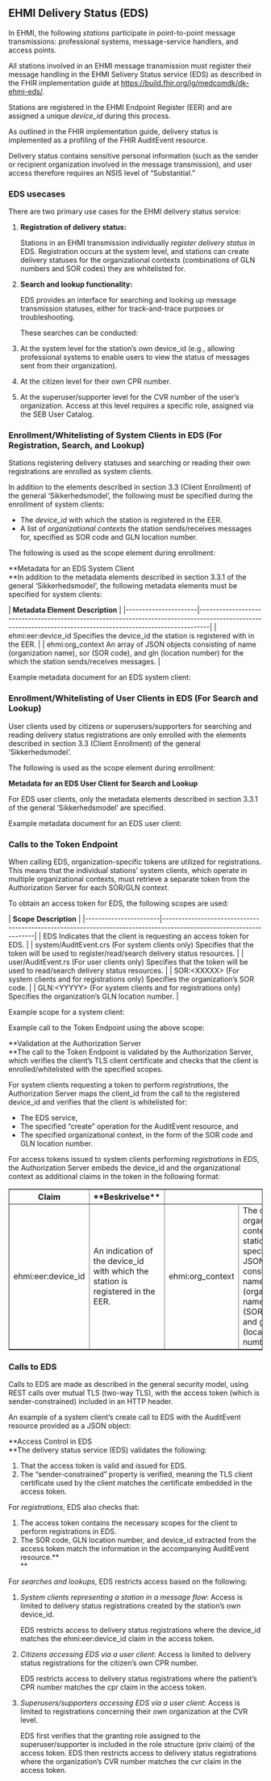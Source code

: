 ## EHMI Delivery Status (EDS)

In EHMI, the following *stations* participate in point-to-point message transmissions: professional systems, message-service handlers, and access points.

All stations involved in an EHMI message transmission must register their message handling in the EHMI Selivery Status service (EDS) as described in the FHIR implementation guide at https://build.fhir.org/ig/medcomdk/dk-ehmi-eds/.

Stations are registered in the EHMI Endpoint Register (EER) and are assigned a unique *device_id* during this process.

As outlined in the FHIR implementation guide, delivery status is implemented as a profiling of the FHIR AuditEvent resource.

Delivery status contains sensitive personal information (such as the sender or recipient organization involved in the message transmission), and user access therefore requires an NSIS level of “Substantial.”

### EDS usecases

There are two primary use cases for the EHMI delivery status service:

1.  **Registration of delivery status:**

    Stations in an EHMI transmission individually *register delivery status* in EDS. Registration occurs at the system level, and stations can create delivery statuses for the organizational contexts (combinations of GLN numbers and SOR codes) they are whitelisted for.

2.  **Search and lookup functionality:**

    EDS provides an interface for searching and looking up message transmission statuses, either for track-and-trace purposes or troubleshooting.

    These searches can be conducted:

3.  At the system level for the station’s own device_id (e.g., allowing professional systems to enable users to view the status of messages sent from their organization).
4.  At the citizen level for their own CPR number.
5.  At the superuser/supporter level for the CVR number of the user’s organization. Access at this level requires a specific role, assigned via the SEB User Catalog.

### Enrollment/Whitelisting of System Clients in EDS (For Registration, Search, and Lookup)

Stations registering delivery statuses and searching or reading their own registrations are enrolled as system clients.

In addition to the elements described in section 3.3 (Client Enrollment) of the general ‘Sikkerhedsmodel’, the following must be specified during the enrollment of system clients:

-   The *device_id* with which the station is registered in the EER.
-   A list of *organizational contexts* the station sends/receives messages for, specified as SOR code and GLN location number.

The following is used as the scope element during enrollment:

**Metadata for an EDS System Client  
**In addition to the metadata elements described in section 3.3.1 of the general ‘Sikkerhedsmodel’, the following metadata elements must be specified for system clients:

| **Metadata Element** </td><td>**Description**                                                                                                                                               |
|----------------------|---------------------------------------------------------------------------------------------------------------------------------------------------------------|
| ehmi:eer:device_id   </td><td>Specifies the device_id the station is registered with in the EER.                                                                                            |
| ehmi:org_context     </td><td>An array of JSON objects consisting of name (organization name), sor (SOR code), and gln (location number) for the which the station sends/receives messages. |

Example metadata document for an EDS system client:

### Enrollment/Whitelisting of User Clients in EDS (For Search and Lookup)

User clients used by citizens or superusers/supporters for searching and reading delivery status registrations are only enrolled with the elements described in section 3.3 (Client Enrollment) of the general ‘Sikkerhedsmodel’.

The following is used as the scope element during enrollment:

**Metadata for an EDS User Client for Search and Lookup**  
  
For EDS user clients, only the metadata elements described in section 3.3.1 of the general ‘Sikkerhedsmodel’ are specified.

Example metadata document for an EDS user client:

### Calls to the Token Endpoint

When calling EDS, organization-specific tokens are utilized for registrations. This means that the individual stations’ system clients, which operate in multiple organizational contexts, must retrieve a separate token from the Authorization Server for each SOR/GLN context.

To obtain an access token for EDS, the following scopes are used:

| **Scope**             </td><td>**Description**                                                                                                    |
|-----------------------|--------------------------------------------------------------------------------------------------------------------|
| EDS                   </td><td>Indicates that the client is requesting an access token for EDS.                                                   |
| system/AuditEvent.crs </td><td>(For system clients only) Specifies that the token will be used to register/read/search delivery status resources. |
| user/AuditEvent.rs    </td><td>(For user clients only) Specifies that the token will be used to read/search delivery status resources.            |
| SOR:\<XXXXX\>         </td><td>(For system clients and for registrations only) Specifies the organization’s SOR code.                             |
| GLN:\<YYYYY\>         </td><td>(For system clients and for registrations only) Specifies the organization’s GLN location number.                  |

Example scope for a system client:   
  
Example call to the Token Endpoint using the above scope:

**Validation at the Authorization Server  
**The call to the Token Endpoint is validated by the Authorization Server, which verifies the client’s TLS client certificate and checks that the client is enrolled/whitelisted with the specified scopes.

For system clients requesting a token to perform *registrations*, the Authorization Server maps the client_id from the call to the registered device_id and verifies that the client is whitelisted for:

-   The EDS service,
-   The specified “create” operation for the AuditEvent resource, and
-   The specified organizational context, in the form of the SOR code and GLN location number.

For access tokens issued to system clients performing *registrations* in EDS, the Authorization Server embeds the device_id and the organizational context as additional claims in the token in the following format:

<table border="1">
    <tr>
        <th> <b>Claim</b> </th> <th> **Beskrivelse** </th>
    </tr>
    <tr>
        <td>ehmi:eer:device_id </td><td>An indication of the device_id with which the station is registered in the EER.</td>
        <td>ehmi:org_context   </td><td>The current organizational context of the station, specified as a JSON object consisting of name (organization name), sor (SOR code), and gln (location number). </td>
    </tr>
</table>

### Calls to EDS

Calls to EDS are made as described in the general security model, using REST calls over mutual TLS (two-way TLS), with the access token (which is sender-constrained) included in an HTTP header.

An example of a system client’s create call to EDS with the AuditEvent resource provided as a JSON object:

**Access Control in EDS  
**The delivery status service (EDS) validates the following:

1.  That the access token is valid and issued for EDS.
2.  The “sender-constrained” property is verified, meaning the TLS client certificate used by the client matches the certificate embedded in the access token.

For *registrations*, EDS also checks that:

1.  The access token contains the necessary scopes for the client to perform registrations in EDS.
2.  The SOR code, GLN location number, and device_id extracted from the access token match the information in the accompanying AuditEvent resource.**  
    **

For *searches and lookups*, EDS restricts access based on the following:

1.  *System clients representing a station in a message flow*: Access is limited to delivery status registrations created by the station’s own device_id.   
      
    EDS restricts access to delivery status registrations where the device_id matches the ehmi:eer:device_id claim in the access token.
2.  *Citizens accessing EDS via a user client*: Access is limited to delivery status registrations for the citizen’s own CPR number.  
      
    EDS restricts access to delivery status registrations where the patient’s CPR number matches the cpr claim in the access token.
3.  *Superusers/supporters accessing EDS via a user client*: Access is limited to registrations concerning their own organization at the CVR level.  
      
    EDS first verifies that the granting role assigned to the superuser/supporter is included in the role structure (priv claim) of the access token. EDS then restricts access to delivery status registrations where the organization’s CVR number matches the cvr claim in the access token.

